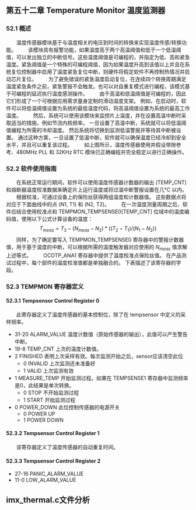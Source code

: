 ## 第五十二章 Temperature Monitor 温度监测器
### 52.1 概述
&emsp;&emsp;温度传感器模块基于与温度相关的电压到时间的转换来实现温度传感/转换功能。 
&emsp;&emsp;该模块具有报警功能，如果温度高于两个高温阈值和低于一个低温阈值，可以发出独立的中断信号。这些温度阈值是可编程的，并指定为低、高和紧急温度。紧急阈值是一个特殊的可编程阈值，因为如果温度升高到该值以上并且在系统复位控制器中启用了温度紧急复位中断，则硬件将假定软件不再控制热情况并启动芯片复位。 
&emsp;&emsp;为了避免错误的紧急温度启动复位，在连续四个转换周期满足温度紧急条件之前，紧急警报不会触发。也可以对自重复模式进行编程，该模式基于可编程的延迟执行温度感测操作。 
&emsp;&emsp;由于高温和低温阈值是可编程的，因此它们形成了一个可根据应用需求量身定制的滑动温度支架。 例如，在启动时，软件可以将低温阈值设置为系统的最低温度代码，将高温阈值设置为系统的最高工作温度。
&emsp;&emsp;然后，系统可以使用该模块来监控片上温度，并在设置高温中断时采取适当的措施，例如节流内核频率。 一旦设置了高温中断，系统就可以将低温阈值编程为所需的冷却温度。 然后系统将切换到监测低温警报并等待其中断被设置。 通过这种方案，一旦设置了低温中断，软件就可以确保温度已经冷却到安全水平，并且可以重复该过程。 
&emsp;&emsp;如上图所示，温度传感器使用并假设带隙参考、480MHz PLL 和 32KHz RTC 模块已正确编程并完全稳定以进行正确操作。 
### 52.2 软件使用指南
&emsp;&emsp;在系统正常运行期间，软件可以使用温度传感器计数器的输出 (TEMP_CNT) 和熔断器温度校准数据来确定片上运行温度或将过温中断警报设置在几°C 以内。
&emsp;&emsp;根据校准，可通过设备上的保险丝获得两组温度和计数器值。 这些数据点将对应于下面曲线中的点 (N1, T1) 和 (N2, T2)。 
&emsp;&emsp;在一次温度测量周期之后，软件应结合使用校准点和 TEMPMON_TEMPSENSE0[TEMP_CNT] 位域中的温度编码值，使用以下公式计算设备的温度： 
$$T_{meas} = T_2 - (N_{meas} - N_2) * ((T_2 - T_1)/(N_1 - N_2))$$
&emsp;&emsp;同样，为了确定要写入 TEMPMON_TEMPSENSE0 寄存器中的警报计数器值，用于基于温度的中断，可以根据所需的温度触发器对应使用的 $N_{meas}$ 值求解上述等式。
&emsp;&emsp;OCOTP_ANA1 寄存器中提供了温度校准点保险丝值。 在产品测试过程中，每个部件的温度校准值都是单独融合的。 下表描述了该寄存器的字段。 
### 52.3 TEMPMON 寄存器定义
#### 52.3.1 Tempsensor Control Register 0
&emsp;&emsp;此寄存器定义了温度传感器的基本控制位，除了在 tempsensor 中定义的采样频率。
* 31-20 ALARM_VALUE 温度计数值（原始传感器的输出），此值可以产生警告中断。
* 19-8 TEMP_CNT 上次的温度计数值。
* 2 FINISHED 表明上次采样有效。每次监测开始之后，sensor应该清空此位
  * 0 INVALID 上次监测还未准备好
  * 1 VALID 上次监测有效
* 1 MEASURE_TEMP 开始监测过程。如果在 TEMPSENSE1 寄存器中监测频率是0，此结果是单次转换。
  * 0 STOP 不开始监测过程
  * 1 START 开始监测过程
* 0 POWER_DOWN 此位控制传感器的电源开关
  * 0 POWER UP
  * 1 POWER DOWN
#### 52.3.2 Tempsensor Control Register 1
&emsp;&emsp;该寄存器定义了温度传感器的自动重复时间。 
#### 52.3.3 Tempsensor Control Register 2
* 27-16 PANIC_ALARM_VALUE 
* 11-0 LOW_ALARM_VALUE

## imx_thermal.c文件分析










